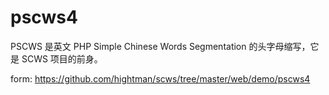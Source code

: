 pscws4
=======

PSCWS 是英文 PHP Simple Chinese Words Segmentation 的头字母缩写，它是 SCWS 项目的前身。

form: https://github.com/hightman/scws/tree/master/web/demo/pscws4
